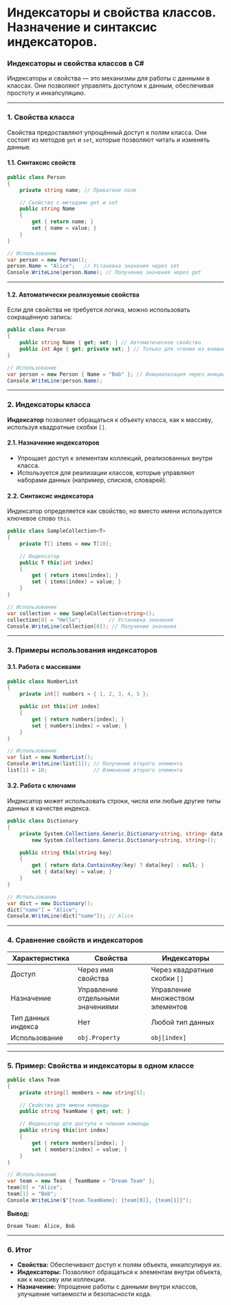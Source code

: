 # Индексаторы и свойства классов. Назначение и синтаксис индексаторов.

### **Индексаторы и свойства классов в C#**

Индексаторы и свойства — это механизмы для работы с данными в классах. Они позволяют управлять доступом к данным, обеспечивая простоту и инкапсуляцию.

---

### **1. Свойства класса**

Свойства предоставляют упрощённый доступ к полям класса. Они состоят из методов `get` и `set`, которые позволяют читать и изменять данные.

#### **1.1. Синтаксис свойств**
```csharp
public class Person
{
    private string name; // Приватное поле

    // Свойство с методами get и set
    public string Name
    {
        get { return name; }
        set { name = value; }
    }
}

// Использование
var person = new Person();
person.Name = "Alice";   // Установка значения через set
Console.WriteLine(person.Name); // Получение значения через get
```

---

#### **1.2. Автоматически реализуемые свойства**
Если для свойства не требуется логика, можно использовать сокращённую запись:

```csharp
public class Person
{
    public string Name { get; set; } // Автоматическое свойство
    public int Age { get; private set; } // Только для чтения из внешнего кода
}

// Использование
var person = new Person { Name = "Bob" }; // Инициализация через инициализатор
Console.WriteLine(person.Name);
```

---

### **2. Индексаторы класса**

**Индексатор** позволяет обращаться к объекту класса, как к массиву, используя квадратные скобки `[]`. 

#### **2.1. Назначение индексаторов**
- Упрощает доступ к элементам коллекций, реализованных внутри класса.
- Используется для реализации классов, которые управляют наборами данных (например, списков, словарей).

#### **2.2. Синтаксис индексатора**
Индексатор определяется как свойство, но вместо имени используется ключевое слово `this`.

```csharp
public class SampleCollection<T>
{
    private T[] items = new T[10];

    // Индексатор
    public T this[int index]
    {
        get { return items[index]; }
        set { items[index] = value; }
    }
}

// Использование
var collection = new SampleCollection<string>();
collection[0] = "Hello";         // Установка значения
Console.WriteLine(collection[0]); // Получение значения
```

---

### **3. Примеры использования индексаторов**

#### **3.1. Работа с массивами**
```csharp
public class NumberList
{
    private int[] numbers = { 1, 2, 3, 4, 5 };

    public int this[int index]
    {
        get { return numbers[index]; }
        set { numbers[index] = value; }
    }
}

// Использование
var list = new NumberList();
Console.WriteLine(list[1]); // Получение второго элемента
list[1] = 10;               // Изменение второго элемента
```

#### **3.2. Работа с ключами**
Индексатор может использовать строки, числа или любые другие типы данных в качестве индекса.

```csharp
public class Dictionary
{
    private System.Collections.Generic.Dictionary<string, string> data = 
        new System.Collections.Generic.Dictionary<string, string>();

    public string this[string key]
    {
        get { return data.ContainsKey(key) ? data[key] : null; }
        set { data[key] = value; }
    }
}

// Использование
var dict = new Dictionary();
dict["name"] = "Alice";
Console.WriteLine(dict["name"]); // Alice
```

---

### **4. Сравнение свойств и индексаторов**

| **Характеристика**  | **Свойства**                     | **Индексаторы**                |
|----------------------|-----------------------------------|---------------------------------|
| Доступ               | Через имя свойства              | Через квадратные скобки `[]`   |
| Назначение           | Управление отдельными значениями| Управление множеством элементов|
| Тип данных индекса   | Нет                             | Любой тип данных               |
| Использование        | `obj.Property`                 | `obj[index]`                   |

---

### **5. Пример: Свойства и индексаторы в одном классе**
```csharp
public class Team
{
    private string[] members = new string[5];

    // Свойство для имени команды
    public string TeamName { get; set; }

    // Индексатор для доступа к членам команды
    public string this[int index]
    {
        get { return members[index]; }
        set { members[index] = value; }
    }
}

// Использование
var team = new Team { TeamName = "Dream Team" };
team[0] = "Alice";
team[1] = "Bob";
Console.WriteLine($"{team.TeamName}: {team[0]}, {team[1]}");
```

**Вывод:**
```
Dream Team: Alice, Bob
```

---

### **6. Итог**

- **Свойства:** Обеспечивают доступ к полям объекта, инкапсулируя их.
- **Индексаторы:** Позволяют обращаться к элементам внутри объекта, как к массиву или коллекции.
- **Назначение:** Упрощение работы с данными внутри классов, улучшение читаемости и безопасности кода.